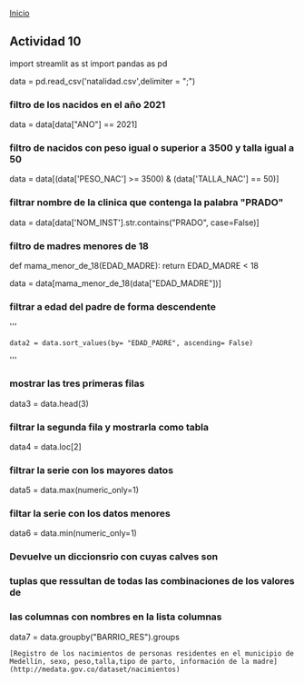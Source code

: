 <!-- No borrar o modificar -->
[Inicio](./index.md)

## Actividad 10 


import streamlit as st
import pandas as pd

data = pd.read_csv('natalidad.csv',delimiter = ";")

### filtro de los nacidos en el año 2021

data = data[data["ANO"] == 2021]


### filtro de nacidos con peso igual o superior a 3500 y talla igual a 50

data = data[(data['PESO_NAC'] >= 3500) & (data['TALLA_NAC'] == 50)]


### filtrar nombre de la clinica que contenga la palabra "PRADO"

data = data[data['NOM_INST'].str.contains("PRADO", case=False)]


### filtro de madres menores de 18

def mama_menor_de_18(EDAD_MADRE):
    return EDAD_MADRE < 18

data = data[mama_menor_de_18(data["EDAD_MADRE"])]


### filtrar a edad del padre de forma descendente

'''

    data2 = data.sort_values(by= "EDAD_PADRE", ascending= False)

'''

### mostrar las tres primeras filas
data3 = data.head(3)


### filtrar la segunda fila y mostrarla como tabla
data4 = data.loc[2]


### filtrar la serie con los mayores datos
data5 = data.max(numeric_only=1)


### filtar la serie con los datos menores
data6 = data.min(numeric_only=1)


### Devuelve un diccionsrio con cuyas calves son
### tuplas que ressultan de todas las combinaciones de los valores de
### las columnas con nombres en la lista columnas
data7 = data.groupby("BARRIO_RES").groups

	[Registro de los nacimientos de personas residentes en el municipio de Medellín, sexo, peso,talla,tipo de parto, información de la madre](http://medata.gov.co/dataset/nacimientos)


<!-- Su documentación aquí -->





